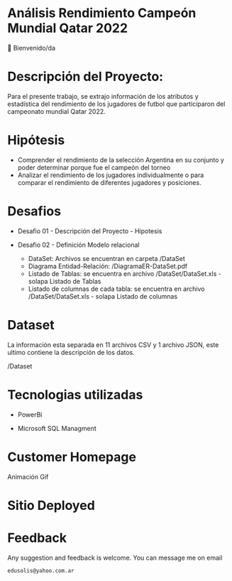 # Análisis Rendimiento Campeón Mundial Qatar 2022

👋 Bienvenido/da

# Descripción del Proyecto:

Para el presente trabajo, se extrajo información de los atributos y estadística del rendimiento de los jugadores de futbol que participaron del campeonato mundial Qatar 2022.

# Hipótesis

- Comprender el rendimiento de la selección Argentina en su conjunto y poder determinar porque fue el campeón del torneo
- Analizar el rendimiento de los jugadores individualmente o para comparar el rendimiento de diferentes jugadores y posiciones.

# Desafios

- Desafio 01 - Descripción del Proyecto - Hipotesis

- Desafio 02 - Definición Modelo relacional
    - DataSet: Archivos se encuentran en carpeta /DataSet
    - Diagrama Entidad-Relación: /DiagramaER-DataSet.pdf
    - Listado de Tablas: se encuentra en archivo /DataSet/DataSet.xls - solapa Listado de Tablas
    - Listado de columnas de cada tabla: se encuentra en archivo /DataSet/DataSet.xls - solapa Listado de columnas


# Dataset

La información esta separada en 11 archivos CSV y 1 archivo JSON, este ultimo contiene la descripción de los datos.

/Dataset

# Tecnologias utilizadas

- PowerBi

- Microsoft SQL Managment

# Customer Homepage

Animación Gif


# Sitio Deployed



# Feedback

Any suggestion and feedback is welcome. You can message me on email

`edusolis@yahoo.com.ar`
